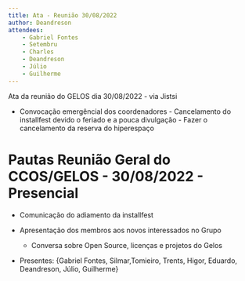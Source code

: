 ```yaml
---
title: Ata - Reunião 30/08/2022
author: Deandreson
attendees:
    - Gabriel Fontes
    - Setembru 
    - Charles
    - Deandreson
    - Júlio
    - Guilherme
---
```


Ata da reunião do GELOS dia 30/08/2022 - via Jistsi


- Convocação emergêncial dos coordenadores
		- Cancelamento do installfest devido o feriado e a pouca divulgação
		- Fazer o cancelamento da reserva do hiperespaço       
 


# Pautas Reunião Geral do CCOS/GELOS - 30/08/2022 - Presencial

- Comunicação do adiamento da installfest
- Apresentação dos membros aos novos interessados no Grupo
	- Conversa sobre Open Source, licenças e projetos do Gelos

- Presentes: {Gabriel Fontes, Silmar,Tomieiro, Trents, Higor, Eduardo, Deandreson,  Júlio, Guilherme}
